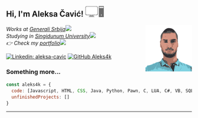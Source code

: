 <head><meta name="google-site-verification" content="LyDN168VoMj2__LPxm10D8nM6CxHicRpATu1Yf7NV4w" /></head>
<h2> Hi, I'm Aleksa Čavić! <img src="assets/pc.png" width="50"></h2>
<img align='right' src="assets/me.png" width="25%">
<p><em>Works at <a href="https://www.generali.rs">Generali Srbija</a><img src="https://media.giphy.com/media/d4FvPkprCjRNtlX46t/giphy.gif" width="30"></br>
Studying in <a href="https://singidunum.ac.rs/upis/study-programme/informatika-i-racunarstvo">Singidunum University</a><img src="https://media.giphy.com/media/mrkk6ctjilhoKnFH8d/giphy.gif" width="30"></br>
👉 Check my <a href="https://aleks4k.github.io/portfolio/">portfolio</a><img src="https://media.giphy.com/media/WUlplcMpOCEmTGBtBW/giphy.gif" width="30"></em></p>

[![Linkedin: aleksa-cavic](https://img.shields.io/badge/-Aleksa_Čavić-blue?style=flat-square&logo=Linkedin&logoColor=white&link=https://www.linkedin.com/in/aleksa-cavic/)](https://www.linkedin.com/in/aleksa-cavic/)
[![GitHub Aleks4k](https://img.shields.io/github/followers/Aleks4k?label=follow&style=social)](https://github.com/Aleks4k)


### Something more...  

```javascript
const aleks4k = {
  code: [Javascript, HTML, CSS, Java, Python, Pawn, C, LUA, C#, VB, SQL],
  unfinishedProjects: []
}
```
---
